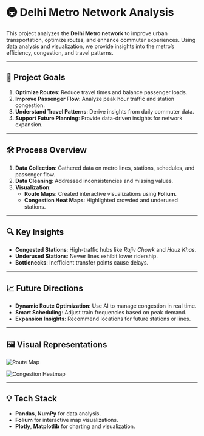 # 🚇 **Delhi Metro Network Analysis**

This project analyzes the **Delhi Metro network** to improve urban transportation, optimize routes, and enhance commuter experiences. Using data analysis and visualization, we provide insights into the metro’s efficiency, congestion, and travel patterns.

---

## 🎯 **Project Goals**
1. **Optimize Routes**: Reduce travel times and balance passenger loads.
2. **Improve Passenger Flow**: Analyze peak hour traffic and station congestion.
3. **Understand Travel Patterns**: Derive insights from daily commuter data.
4. **Support Future Planning**: Provide data-driven insights for network expansion.

---

## 🛠️ **Process Overview**
1. **Data Collection**: Gathered data on metro lines, stations, schedules, and passenger flow.
2. **Data Cleaning**: Addressed inconsistencies and missing values.
3. **Visualization**:
   - **Route Maps**: Created interactive visualizations using **Folium**.
   - **Congestion Heat Maps**: Highlighted crowded and underused stations.

---

## 🔍 **Key Insights**
- **Congested Stations**: High-traffic hubs like *Rajiv Chowk* and *Hauz Khas*.
- **Underused Stations**: Newer lines exhibit lower ridership.
- **Bottlenecks**: Inefficient transfer points cause delays.

---

## 📈 **Future Directions**
- **Dynamic Route Optimization**: Use AI to manage congestion in real time.
- **Smart Scheduling**: Adjust train frequencies based on peak demand.
- **Expansion Insights**: Recommend locations for future stations or lines.

---

## 🖼️ **Visual Representations**
![Route Map](image1_placeholder)

![Congestion Heatmap](image2_placeholder)

---

## 💡 **Tech Stack**
- **Pandas**, **NumPy** for data analysis.
- **Folium** for interactive map visualizations.
- **Plotly**, **Matplotlib** for charting and visualization.
